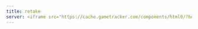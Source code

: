 ```yaml
---
title: retake
server: <iframe src="https://cache.gametracker.com/components/html0/?host=retake.quixz.eu&bgColor=F8B52A&fontColor=000000&titleBgColor=2B63AF&titleColor=FFFFFF&borderColor=F8B52A&linkColor=FFFFFF&borderLinkColor=222222&showMap=1&showCurrPlayers=0&showTopPlayers=0&showBlogs=0&width=240" frameborder="0" scrolling="no" width="240" height="288"></iframe>
---
```

